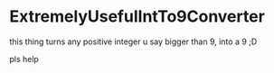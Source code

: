 # ExtremelyUsefulIntTo9Converter

this thing turns any positive integer u say bigger than 9, into a 9 ;D

pls help
